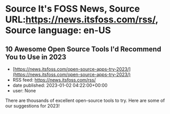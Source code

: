 # Source It's FOSS News, Source URL:https://news.itsfoss.com/rss/, Source language: en-US

## 10 Awesome Open Source Tools I'd Recommend You to Use in 2023
 - [https://news.itsfoss.com/open-source-apps-try-2023/](https://news.itsfoss.com/open-source-apps-try-2023/)
 - RSS feed: https://news.itsfoss.com/rss/
 - date published: 2023-01-02 04:22:00+00:00
 - user: None

There are thousands of excellent open-source tools to try. Here are some of our suggestions for 2023!
